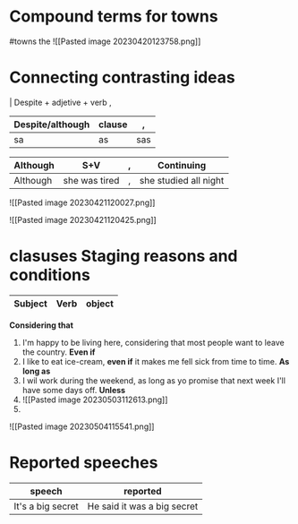 # Compound terms for towns
#towns 
the 
![[Pasted image 20230420123758.png]]

# Connecting contrasting ideas
| Despite + adjetive + verb , 

|Despite/although|clause|,|
|-|-|-|
|sa|as|sas|

|Although|S+V|,|Continuing|
|-|-|-|-|
|Although|she was tired|,|she studied all night|

![[Pasted image 20230421120027.png]]

![[Pasted image 20230421120425.png]]
# clasuses Staging reasons and conditions
|Subject|Verb|object|
|--------|----|-------|
**Considering that**
1. I'm happy to be living here, considering that most people want to leave the country.
**Even if**
1. I like to eat ice-cream, **even if** it makes me fell sick from time to time.
**As long as**
2. I wil work during the weekend, as long as yo promise that next week I'll have some days off.
**Unless**
3. ![[Pasted image 20230503112613.png]]
4. 
![[Pasted image 20230504115541.png]]


# Reported speeches
|speech|reported|
|-|-|
|It's a big secret|He said it was a big secret| 